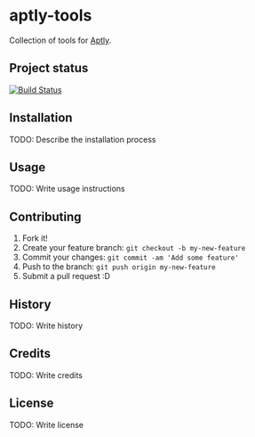 # aptly-tools

Collection of tools for [Aptly](http://www.aptly.info/).

## Project status

[![Build Status](https://travis-ci.org/AptlyTools/aptly-tools.svg)](https://travis-ci.org/AptlyTools/aptly-tools)

## Installation

TODO: Describe the installation process

## Usage

TODO: Write usage instructions

## Contributing

1. Fork it!
2. Create your feature branch: `git checkout -b my-new-feature`
3. Commit your changes: `git commit -am 'Add some feature'`
4. Push to the branch: `git push origin my-new-feature`
5. Submit a pull request :D

## History

TODO: Write history

## Credits

TODO: Write credits

## License

TODO: Write license
